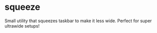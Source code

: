 # squeeze
Small utility that squeezes taskbar to make it less wide.
Perfect for super ultrawide setups!

